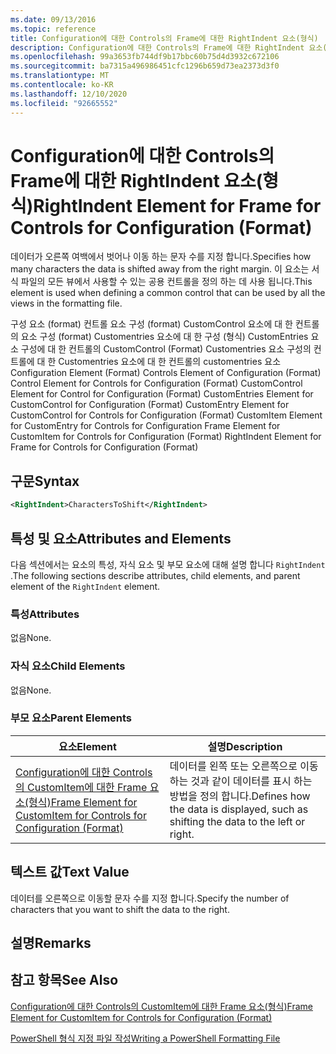 ```yaml
---
ms.date: 09/13/2016
ms.topic: reference
title: Configuration에 대한 Controls의 Frame에 대한 RightIndent 요소(형식)
description: Configuration에 대한 Controls의 Frame에 대한 RightIndent 요소(형식)
ms.openlocfilehash: 99a3653fb744df9b17bbc60b75d4d3932c672106
ms.sourcegitcommit: ba7315a496986451cfc1296b659d73ea2373d3f0
ms.translationtype: MT
ms.contentlocale: ko-KR
ms.lasthandoff: 12/10/2020
ms.locfileid: "92665552"
---
```

# <a name="rightindent-element-for-frame-for-controls-for-configuration-format"></a><span data-ttu-id="d6830-103">Configuration에 대한 Controls의 Frame에 대한 RightIndent 요소(형식)</span><span class="sxs-lookup"><span data-stu-id="d6830-103">RightIndent Element for Frame for Controls for Configuration (Format)</span></span>

<span data-ttu-id="d6830-104">데이터가 오른쪽 여백에서 벗어나 이동 하는 문자 수를 지정 합니다.</span><span class="sxs-lookup"><span data-stu-id="d6830-104">Specifies how many characters the data is shifted away from the right margin.</span></span> <span data-ttu-id="d6830-105">이 요소는 서식 파일의 모든 뷰에서 사용할 수 있는 공용 컨트롤을 정의 하는 데 사용 됩니다.</span><span class="sxs-lookup"><span data-stu-id="d6830-105">This element is used when defining a common control that can be used by all the views in the formatting file.</span></span>

<span data-ttu-id="d6830-106">구성 요소 (format) 컨트롤 요소 구성 (format) CustomControl 요소에 대 한 컨트롤의 요소 구성 (format) Customentries 요소에 대 한 구성 (형식) CustomEntries 요소 구성에 대 한 컨트롤의 CustomControl (Format) Customentries 요소 구성의 컨트롤에 대 한 Customentries 요소에 대 한 컨트롤의 customentries 요소</span><span class="sxs-lookup"><span data-stu-id="d6830-106">Configuration Element (Format) Controls Element of Configuration (Format) Control Element for Controls for Configuration (Format) CustomControl Element for Control for Configuration (Format) CustomEntries Element for CustomControl for Configuration (Format) CustomEntry Element for CustomControl for Controls for Configuration (Format) CustomItem Element for CustomEntry for Controls for Configuration Frame Element for CustomItem for Controls for Configuration (Format) RightIndent Element for Frame for Controls for Configuration (Format)</span></span>

## <a name="syntax"></a><span data-ttu-id="d6830-107">구문</span><span class="sxs-lookup"><span data-stu-id="d6830-107">Syntax</span></span>

```xml
<RightIndent>CharactersToShift</RightIndent>
```

## <a name="attributes-and-elements"></a><span data-ttu-id="d6830-108">특성 및 요소</span><span class="sxs-lookup"><span data-stu-id="d6830-108">Attributes and Elements</span></span>

<span data-ttu-id="d6830-109">다음 섹션에서는 요소의 특성, 자식 요소 및 부모 요소에 대해 설명 합니다 `RightIndent` .</span><span class="sxs-lookup"><span data-stu-id="d6830-109">The following sections describe attributes, child elements, and parent element of the `RightIndent` element.</span></span>

### <a name="attributes"></a><span data-ttu-id="d6830-110">특성</span><span class="sxs-lookup"><span data-stu-id="d6830-110">Attributes</span></span>

<span data-ttu-id="d6830-111">없음</span><span class="sxs-lookup"><span data-stu-id="d6830-111">None.</span></span>

### <a name="child-elements"></a><span data-ttu-id="d6830-112">자식 요소</span><span class="sxs-lookup"><span data-stu-id="d6830-112">Child Elements</span></span>

<span data-ttu-id="d6830-113">없음</span><span class="sxs-lookup"><span data-stu-id="d6830-113">None.</span></span>

### <a name="parent-elements"></a><span data-ttu-id="d6830-114">부모 요소</span><span class="sxs-lookup"><span data-stu-id="d6830-114">Parent Elements</span></span>

|<span data-ttu-id="d6830-115">요소</span><span class="sxs-lookup"><span data-stu-id="d6830-115">Element</span></span>|<span data-ttu-id="d6830-116">설명</span><span class="sxs-lookup"><span data-stu-id="d6830-116">Description</span></span>|
|-------------|-----------------|
|[<span data-ttu-id="d6830-117">Configuration에 대한 Controls의 CustomItem에 대한 Frame 요소(형식)</span><span class="sxs-lookup"><span data-stu-id="d6830-117">Frame Element for CustomItem for Controls for Configuration (Format)</span></span>](./frame-element-for-customitem-for-controls-for-configuration-format.md)|<span data-ttu-id="d6830-118">데이터를 왼쪽 또는 오른쪽으로 이동 하는 것과 같이 데이터를 표시 하는 방법을 정의 합니다.</span><span class="sxs-lookup"><span data-stu-id="d6830-118">Defines how the data is displayed, such as shifting the data to the left or right.</span></span>|

## <a name="text-value"></a><span data-ttu-id="d6830-119">텍스트 값</span><span class="sxs-lookup"><span data-stu-id="d6830-119">Text Value</span></span>

<span data-ttu-id="d6830-120">데이터를 오른쪽으로 이동할 문자 수를 지정 합니다.</span><span class="sxs-lookup"><span data-stu-id="d6830-120">Specify the number of characters that you want to shift the data to the right.</span></span>

## <a name="remarks"></a><span data-ttu-id="d6830-121">설명</span><span class="sxs-lookup"><span data-stu-id="d6830-121">Remarks</span></span>

## <a name="see-also"></a><span data-ttu-id="d6830-122">참고 항목</span><span class="sxs-lookup"><span data-stu-id="d6830-122">See Also</span></span>

[<span data-ttu-id="d6830-123">Configuration에 대한 Controls의 CustomItem에 대한 Frame 요소(형식)</span><span class="sxs-lookup"><span data-stu-id="d6830-123">Frame Element for CustomItem for Controls for Configuration (Format)</span></span>](./frame-element-for-customitem-for-controls-for-configuration-format.md)

[<span data-ttu-id="d6830-124">PowerShell 형식 지정 파일 작성</span><span class="sxs-lookup"><span data-stu-id="d6830-124">Writing a PowerShell Formatting File</span></span>](./writing-a-powershell-formatting-file.md)

